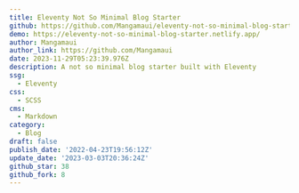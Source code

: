 ```yaml
---
title: Eleventy Not So Minimal Blog Starter
github: https://github.com/Mangamaui/eleventy-not-so-minimal-blog-starter
demo: https://eleventy-not-so-minimal-blog-starter.netlify.app/
author: Mangamaui
author_link: https://github.com/Mangamaui
date: 2023-11-29T05:23:39.976Z
description: A not so minimal blog starter built with Eleventy
ssg:
  - Eleventy
css:
  - SCSS
cms:
  - Markdown
category:
  - Blog
draft: false
publish_date: '2022-04-23T19:56:12Z'
update_date: '2023-03-03T20:36:24Z'
github_star: 38
github_fork: 8
---
```

